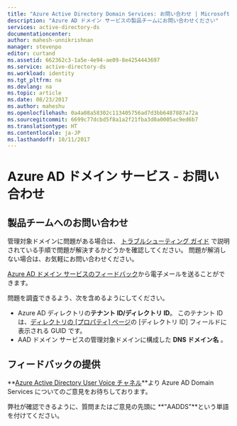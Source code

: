 ```yaml
---
title: "Azure Active Directory Domain Services: お問い合わせ | Microsoft Docs"
description: "Azure AD ドメイン サービスの製品チームにお問い合わせください"
services: active-directory-ds
documentationcenter: 
author: mahesh-unnikrishnan
manager: stevenpo
editor: curtand
ms.assetid: 662362c3-1a5e-4e94-ae09-8e4254443697
ms.service: active-directory-ds
ms.workload: identity
ms.tgt_pltfrm: na
ms.devlang: na
ms.topic: article
ms.date: 08/23/2017
ms.author: maheshu
ms.openlocfilehash: 0a4a08a58302c113405756ad7d3bb6487887a72a
ms.sourcegitcommit: 6699c77dcbd5f8a1a2f21fba3d0a0005ac9ed6b7
ms.translationtype: HT
ms.contentlocale: ja-JP
ms.lasthandoff: 10/11/2017
---
```

# <a name="azure-ad-domain-services---contact-us"></a>Azure AD ドメイン サービス - お問い合わせ
## <a name="contact-the-product-team"></a>製品チームへのお問い合わせ
管理対象ドメインに問題がある場合は、 [トラブルシューティング ガイド](active-directory-ds-troubleshooting.md) で説明されている手順で問題が解決するかどうかを確認してください。 問題が解消しない場合は、お気軽にお問い合わせください。

[Azure AD ドメイン サービスのフィードバック](mailto:aaddsfb@microsoft.com)から電子メールを送ることができます。

問題を調査できるよう、次を含めるようにしてください。

* Azure AD ディレクトリの**テナント ID/ディレクトリ ID**。 このテナント ID は、[ディレクトリの [プロパティ] ページ](https://ms.portal.azure.com/#blade/Microsoft_AAD_IAM/ActiveDirectoryMenuBlade/Properties)の [ディレクトリ ID] フィールドに表示される GUID です。
* AAD ドメイン サービスの管理対象ドメインに構成した **DNS ドメイン名** 。

## <a name="provide-feedback"></a>フィードバックの提供
**[Azure Active Directory User Voice チャネル](https://feedback.azure.com/forums/169401-azure-active-directory/)**より Azure AD Domain Services についてのご意見をお待ちしております。

弊社が確認できるように、質問またはご意見の先頭に **"AADDS"**という単語を付けてください。
